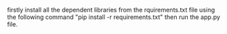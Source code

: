 firstly install all the dependent libraries from the rquirements.txt file using the following command  "pip install -r requirements.txt" 
then run the app.py file.
